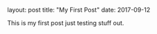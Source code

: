 layout: post
title:  "My First Post"
date:   2017-09-12

This is my first post just testing stuff out.
